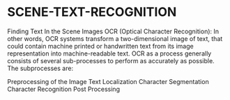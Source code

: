 # SCENE-TEXT-RECOGNITION
Finding Text In the Scene Images
OCR (Optical Character Recognition): In other words, OCR systems transform a two-dimensional image of text, that could contain machine printed or handwritten text from its image representation into machine-readable text. OCR as a process generally consists of several sub-processes to perform as accurately as possible. The subprocesses are:

Preprocessing of the Image
Text Localization
Character Segmentation
Character Recognition
Post Processing
